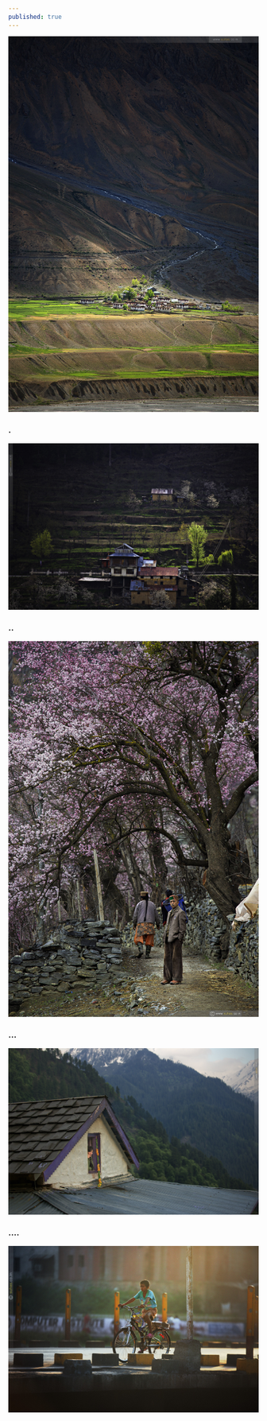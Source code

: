```yaml
---
published: true
---
```

![](/assets/images/70-200/01.jpg)

<!-- more --> 
### .
![](/assets/images/70-200/02.jpg)

### ..
![](/assets/images/70-200/03.jpg)

### ...
![](/assets/images/70-200/04.jpg)

### ....
![](/assets/images/70-200/05.jpg)


